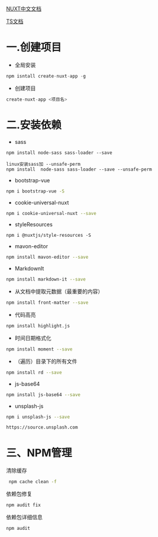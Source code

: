[NUXT中文文档](https://zh.nuxtjs.org/guide/installation)

[TS文档](https://www.tslang.cn/docs/handbook/typescript-in-5-minutes.html)
# 一.创建项目
- 全局安装
```js
npm isntall create-nuxt-app -g
```
- 创建项目
```js
create-nuxt-app <项目名>
```
# 二.安装依赖

- sass
```bahs
npm install node-sass sass-loader --save 

linux安装sass加 --unsafe-perm
npm install  node-sass sass-loader --save --unsafe-perm
```
- bootstrap-vue
```bash
npm i bootstrap-vue -S
```
- cookie-universal-nuxt
```bash
npm i cookie-universal-nuxt --save
```

- styleResources
```
npm i @nuxtjs/style-resources -S
```

- mavon-editor
```bash
npm install mavon-editor --save
 ```
- MarkdownIt
```bash
npm install markdown-it --save
```
- 从文档中提取元数据（最重要的内容）
```bash
npm install front-matter --save
```
 - 代码高亮
 ```bash
 npm install highlight.js
 ```
 - 时间日期格式化
```bash
npm install moment --save
```
- （遍历）目录下的所有文件
```bash
npm install rd --save
```
-  js-base64
```bash
npm install js-base64 --save
```
-  unsplash-js 
```bash
npm i unsplash-js --save

https://source.unsplash.com
```
# 三、NPM管理
清除缓存
```bash
 npm cache clean -f
```
依赖包修复

```bash
npm audit fix
```
依赖包详细信息
```bash
npm audit
```


